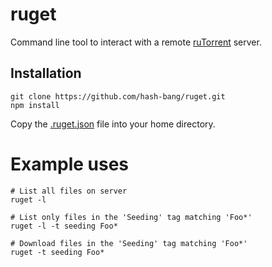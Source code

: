 ruget
=====
Command line tool to interact with a remote [ruTorrent](http://forums.rutorrent.org) server.


Installation
------------

	git clone https://github.com/hash-bang/ruget.git
	npm install

Copy the [.ruget.json](docs/ruget.json.sample) file into your home directory.


Example uses
============

	# List all files on server
	ruget -l

	# List only files in the 'Seeding' tag matching 'Foo*'
	ruget -l -t seeding Foo*

	# Download files in the 'Seeding' tag matching 'Foo*'
	ruget -t seeding Foo*
